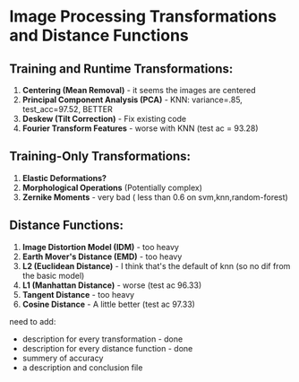 # Image Processing Transformations and Distance Functions

## Training and Runtime Transformations:
1. **Centering (Mean Removal)** - it seems the images are centered
2. **Principal Component Analysis (PCA)** - KNN: variance=.85, test_acc=97.52, BETTER
3. **Deskew (Tilt Correction)** - Fix existing code
4. **Fourier Transform Features** - worse with KNN (test ac = 93.28)

## Training-Only Transformations:
1. **Elastic Deformations?**
2. **Morphological Operations** (Potentially complex)
3. **Zernike Moments** - very bad ( less than 0.6 on svm,knn,random-forest)

## Distance Functions:
1. **Image Distortion Model (IDM)** - too heavy
2. **Earth Mover's Distance (EMD)** - too heavy
3. **L2 (Euclidean Distance)** - I think that's the default of knn (so no dif from the basic model)
4. **L1 (Manhattan Distance)** -  worse (test ac 96.33) 
5. **Tangent Distance** - too heavy
6. **Cosine Distance** - A little better (test ac 97.33)

need to add:
- description for every transformation - done
- description for every distance function - done
- summery of accuracy
- a description and conclusion file
